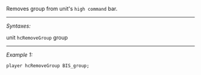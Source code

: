 Removes group from unit's `high command` bar.


---
*Syntaxes:*

unit `hcRemoveGroup` group

---
*Example 1:*

```sqf
player hcRemoveGroup BIS_group;
```